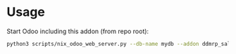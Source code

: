 # Usage

Start Odoo including this addon (from repo root):

```bash
python3 scripts/nix_odoo_web_server.py --db-name mydb --addon ddmrp_sale_dropshipping
```
